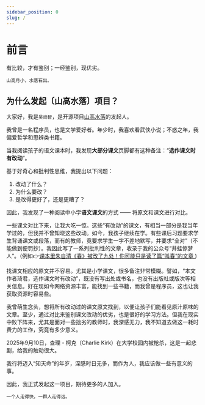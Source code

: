 ```yaml
---
sidebar_position: 0
slug: /
---
```


# 前言

有比较，才有鉴别；一经鉴别，现优劣。

```
山高月小，水落石出。
```

## 为什么发起〔山高水落〕项目？

大家好，我是`吴尚智`，是开源项目[山高水落](https://github.com/original-chs-textbook/diff-chs-textbooks)的发起人。

我曾是一名程序员，也是文学爱好者。年少时，我喜欢看武侠小说；不惑之年，我偏爱哲学和思辨类书籍。

当我阅读孩子的语文课本时，我发现**大部分课文**页脚都有这种备注：“**选作课文时有改动**”。

基于好奇心和批判性思维，我提出以下问题：

1. 改动了什么？
2. 为什么要改？
3. 是改得更好了，还是更糟了？

因此，我发现了一种阅读中小学**语文课文**的方式 —— 将原文和课文进行对比。

一些课文对比下来，让我大吃一惊。这些“有改动”的课文，有相当一部分是我当年学过的，但我并不曾知晓这些改动。如今，我孩子继续在学。有些课后习题要求学生背诵课文或段落，而有的教师，竟要求学生一字不差地默写，并要求“全对”（不能做到便罚抄）。我因此写了一系列批判性的文章，收录于我的公众号“井蛙惊梦人”。（例如👉[课本里朱自清《春》被改了九处！你可能只是读了篇“叫春”的文章
](https://mp.weixin.qq.com/s/k9lmGOr67C5nuY1u81jCGA))

找课文相应的原文并不容易。尤其是小学课文，很多备注非常模糊。譬如，“本文作者琦君，选作课文时有改动”，既没有写出处或书名，也没有出版社或版次等相关信息。好在现如今网络资源丰富，能找到一些书籍，而我曾是程序员，这也让我获取资源时容易些。

我曾萌生念头，想将所有改动过的课文原文找到，以便让孩子们能看见原汁原味的文章。至少，通过对比来鉴别课文改动的优劣，也是很好的学习方法。但我在现实中败下阵来，尤其是面对一些拙劣的教师时，我深感无力，我不知道去做这一耗时费力的工作，究竟有多少意义。

2025年9月10日，查理・柯克（Charlie Kirk）在大学校园内被枪杀，这是一起悲剧，给我的触动很大。

我行将迈入“知天命”的年岁，深感时日无多，而作为人，我应该做一些有意义的事。

因此，我正式发起这一项目，期待更多的人加入。


```
一个人走得快，一群人走得远。
```
